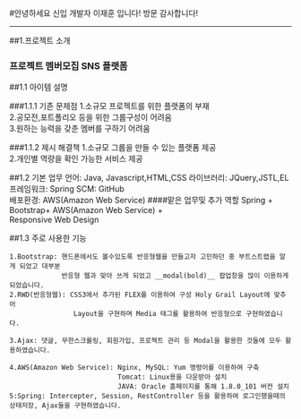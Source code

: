 #안녕하세요 신입 개발자 이재훈 입니다! 방문 감사합니다!


---

##1.프로젝트 소개

### 프로젝트 멤버모집 SNS 플랫폼

##1.1 아이템 설명

###1.1.1 기존 문제점
   1.소규모 프로젝트를 위한 플랫폼의 부재  
   2.공모전,포트폴리오 등을 위한 그룹구성이 어려움  
   3.원하는 능력을 갖춘 멤버를 구하기 어려움  

###1.1.2 제시 해결책
   1.소규모 그룹을 만들 수 있는 플랫폼 제공  
   2.개인별 역량을 확인 가능한 서비스 제공



##1.2 기본 업무
	언어: Java, Javascript,HTML,CSS
	라이브러리: JQuery,JSTL,EL
	프레임워크: Spring
	SCM: GitHub  
	배포환경: AWS(Amazon Web Service)
####맡은 업무및 추가 역할 
	Spring + Bootstrap+ AWS(Amazon Web Service) +  
    Responsive Web Design


##1.3 주로 사용한 기능

	1.Bootstrap: 핸드폰에서도 볼수있도록 반응형웹을 만들고자 고민하던 중 부트스트랩을 알게 되었고 대부분
				 반응형 웹과 맞아 쓰게 되었고 __modal(bold)__ 팝업창을 많이 이용하게 되었습니다.
	2.RWD(반응형웹): CSS3에서 추가된 FLEX를 이용하여 구성 Holy Grail Layout에 맞추어  
					Layout을 구현하며 Media 태그를 활용하여 반응형으로 구현하였습니다.

	3.Ajax: 댓글, 무한스크롤링, 회원가입, 프로젝트 관리 등 Modal을 활용한 것들에 모두 활용하였습니다.
  
	4.AWS(Amazon Web Service): Nginx, MySQL: Yum 명령어를 이용하여 구축 
							   Tomcat: Linux용을 다운받아 설치
							   JAVA: Oracle 홈페이지를 통해 1.8.0_101 버전 설치
	5:Spring: Intercepter, Session, RestController 등을 활용하여 로그인했을때의 상태저장, Ajax들을 구현하였습니다.

	

